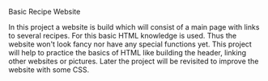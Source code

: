 Basic Recipe Website

In this project a website is build which will consist of a main page
with links to several recipes. For this basic HTML knowledge is used.
Thus the website won't look fancy nor have any special functions yet.
This project will help to practice the basics of HTML like building
the header, linking other websites or pictures. Later the project will
be revisited to improve the website with some CSS.